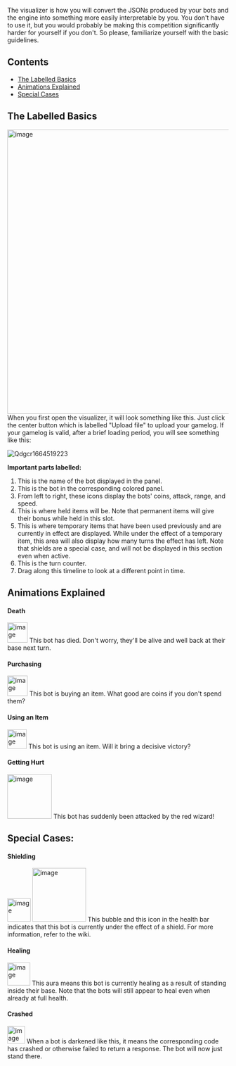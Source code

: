 The visualizer is how you will convert the JSONs produced by your bots and the engine into something more easily interpretable by you. You don't have to use it, but you would probably be making this competition significantly harder for yourself if you don't. So please, familiarize yourself with the basic guidelines.

## Contents
- [The Labelled Basics](#the-labelled-basics)  
- [Animations Explained](#animations-explained)
- [Special Cases](#special-cases)

## The Labelled Basics
<img width="646" alt="image" src="https://user-images.githubusercontent.com/90988235/193191780-2047efa5-f0fd-49fe-827c-deb081498e79.png">
When you first open the visualizer, it will look something like this. Just click the center button which is labelled "Upload file" to upload your gamelog.
If your gamelog is valid, after a brief loading period, you will see something like this:

![Qdgcr1664519223](https://user-images.githubusercontent.com/90988235/193197392-d5a93c12-870c-4d71-8741-ee447b166708.png)

**Important parts labelled:**
1. This is the name of the bot displayed in the panel.
2. This is the bot in the corresponding colored panel.
3. From left to right, these icons display the bots' coins, attack, range, and speed.
4. This is where held items will be. Note that permanent items will give their bonus while held in this slot.
5. This is where temporary items that have been used previously and are currently in effect are displayed. While under the effect of a temporary item, this area will also display how many turns the effect has left. Note that shields are a special case, and will not be displayed in this section even when active.
6. This is the turn counter.
7. Drag along this timeline to look at a different point in time.


## Animations Explained

#### Death
<img width="46" alt="image" src="https://user-images.githubusercontent.com/90988235/193193954-7a89602c-aedc-4cba-9a84-43a282579275.png">
This bot has died. Don't worry, they'll be alive and well back at their base next turn.

#### Purchasing
<img width="46" alt="image" src="https://user-images.githubusercontent.com/90988235/193194543-d058e75d-e18f-4f74-ad2a-060b186f1f6c.png">
This bot is buying an item. What good are coins if you don't spend them?

#### Using an Item
<img width="44" alt="image" src="https://user-images.githubusercontent.com/90988235/193194727-90ca78a9-78fa-4057-813c-bc9ff7b10c35.png">
This bot is using an item. Will it bring a decisive victory?

#### Getting Hurt
<img width="101" alt="image" src="https://user-images.githubusercontent.com/90988235/193194950-6fcf4683-4469-412d-8a5a-ce85235507ae.png">
This bot has suddenly been attacked by the red wizard!

## Special Cases:
#### Shielding
<img width="53" alt="image" src="https://user-images.githubusercontent.com/90988235/193193724-e89718aa-178a-45ab-b7d6-32952a6b86f6.png">
<img width="122" alt="image" src="https://user-images.githubusercontent.com/90988235/193193763-39591693-f387-400a-bf92-b524938e1fe0.png">
This bubble and this icon in the health bar indicates that this bot is currently under the effect of a shield. For more information, refer to the wiki.

#### Healing
<img width="52" alt="image" src="https://user-images.githubusercontent.com/90988235/193193841-2f62428f-ba26-41a7-b592-9ac5d071ac9c.png">
This aura means this bot is currently healing as a result of standing inside their base. Note that the bots will still appear to heal even when already at full health.

#### Crashed
<img width="40" alt="image" src="https://user-images.githubusercontent.com/90988235/193194130-25713069-16fc-409f-b90e-83dcf9dc50ef.png">
When a bot is darkened like this, it means the corresponding code has crashed or otherwise failed to return a response. The bot will now just stand there.


